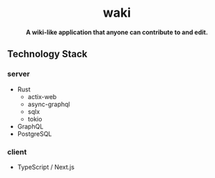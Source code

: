 <div align="center">

# waki

**A wiki-like application that anyone can contribute to and edit.**

</div>

## Technology Stack

### server

- Rust
  - actix-web
  - async-graphql
  - sqlx
  - tokio
- GraphQL
- PostgreSQL

### client

- TypeScript / Next.js
